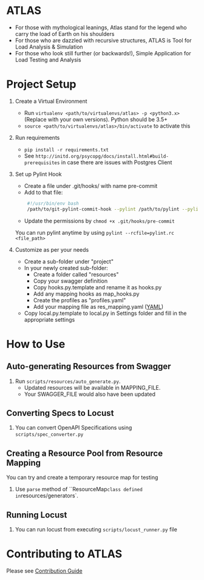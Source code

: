 ATLAS
=======

- For those with mythological leanings, Atlas stand for the legend who carry the load of Earth on his shoulders
- For those who are dazzled with recursive structures, ATLAS is Tool for Load Analysis & Simulation
- For those who look still further (or backwards!), Simple Application for Load Testing and Analysis


Project Setup
======

1. Create a Virtual Environment
    - Run `virtualenv <path/to/virtualenvs/atlas> -p <python3.x>`
     (Replace <variables> with your own versions). Python should be 3.5+
    - `source <path/to/virtualenvs/atlas>/bin/activate` to activate this

2. Run requirements
    - `pip install -r requirements.txt`
    - See `http://initd.org/psycopg/docs/install.html#build-prerequisites` in case there are issues with Postgres Client

3. Set up Pylint Hook
    - Create a file under .git/hooks/ with name pre-commit
    - Add to that file:
       ```bash
        #!/usr/bin/env bash
        /path/to/git-pylint-commit-hook --pylint /path/to/pylint --pylintrc pylint.rc
       ```
    - Update the permissions by `chmod +x .git/hooks/pre-commit`

    You can run pylint anytime by using `pylint --rcfile=pylint.rc <file_path>`

4. Customize as per your needs
    - Create a sub-folder under "project"
    - In your newly created sub-folder:
        - Create a folder called "resources"
        - Copy your swagger definition
        - Copy hooks.py.template and rename it as hooks.py
        - Add any mapping hooks as map_hooks.py
        - Create the profiles as "profiles.yaml"
        - Add your mapping file as res_mapping.yaml ([YAML](docs/yaml.md))
    - Copy local.py.template to local.py in Settings folder and fill in the appropriate settings


How to Use
===========

Auto-generating Resources from Swagger
------
1. Run `scripts/resources/auto_generate.py`.
    - Updated resources will be available in MAPPING_FILE.
    - Your SWAGGER_FILE would also have been updated

Converting Specs to Locust
------
1. You can convert OpenAPI Specifications using `scripts/spec_converter.py`

Creating a Resource Pool from Resource Mapping
-----
You can try and create a temporary resource map for testing
1. Use `parse` method of ``ResourceMap` class defined in `resources/generators`.


Running Locust
------
1. You can run locust from executing `scripts/locust_runner.py` file


Contributing to ATLAS
=========

Please see [Contribution Guide](docs/Contributing.md)
